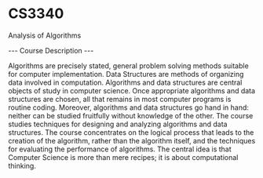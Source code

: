 # CS3340
Analysis of Algorithms

--- Course Description ---

Algorithms are precisely stated, general problem solving methods suitable for computer
implementation. Data Structures are methods of organizing data involved in computation.
Algorithms and data structures are central objects of study in computer science. Once
appropriate algorithms and data structures are chosen, all that remains in most computer
programs is routine coding. Moreover, algorithms and data structures go hand in hand:
neither can be studied fruitfully without knowledge of the other.
The course studies techniques for designing and analyzing algorithms and data structures.
The course concentrates on the logical process that leads to the creation of the algorithm,
rather than the algorithm itself, and the techniques for evaluating the performance of algorithms. 
The central idea is that Computer Science is more than mere recipes; it is about
computational thinking.
